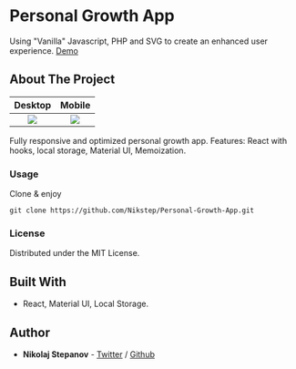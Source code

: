 # Personal Growth App

Using "Vanilla" Javascript, PHP and SVG to create an enhanced user experience.
[Demo](https://www.nikstep.cz/Apps/PGA)

## About The Project

|                        Desktop                        |                       Mobile                        |
| :---------------------------------------------------: | :-------------------------------------------------: |
| ![](https://www.nikstep.cz/Apps/Pics/Desktop/PGA.jpg) | ![](https://www.nikstep.cz/Apps/Pics/Mobile/PGA.jpg) |

Fully responsive and optimized personal growth app. Features: React with hooks, local storage, Material UI, Memoization.

### Usage

Clone & enjoy

```
git clone https://github.com/Nikstep/Personal-Growth-App.git
```

### License

Distributed under the MIT License.

## Built With

- React, Material UI, Local Storage.

## Author

- **Nikolaj Stepanov** - [Twitter](https://twitter.com/NikStepW) / [Github](https://github.com/Nikstep/)
